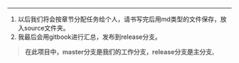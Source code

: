 ---
1. 以后我们将会按章节分配任务给个人，请书写完后用md类型的文件保存，放入source文件夹。  
2. 我最后会用gitbook进行汇总，发布到release分支。  

> **在此项目中，master分支是我们的工作分支，release分支是主分支**。